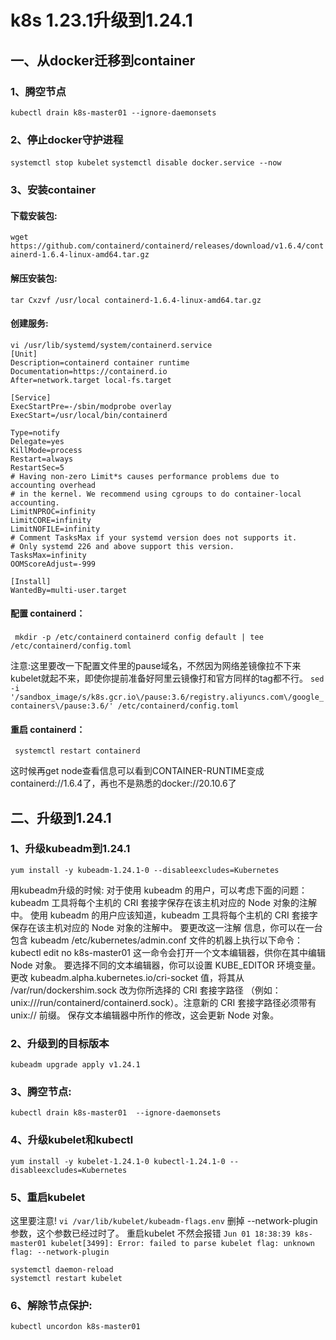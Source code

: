 # k8s 1.23.1升级到1.24.1
## 一、从docker迁移到container
###  1、腾空节点
   ``` kubectl drain k8s-master01 --ignore-daemonsets ```
### 2、停止docker守护进程
   ``` systemctl stop kubelet ```
   ``` systemctl disable docker.service --now ```
### 3、安装container
#### 下载安装包:
``` wget https://github.com/containerd/containerd/releases/download/v1.6.4/containerd-1.6.4-linux-amd64.tar.gz ```
#### 解压安装包:
``` tar Cxzvf /usr/local containerd-1.6.4-linux-amd64.tar.gz ```
#### 创建服务:
```
vi /usr/lib/systemd/system/containerd.service
[Unit]
Description=containerd container runtime
Documentation=https://containerd.io
After=network.target local-fs.target

[Service]
ExecStartPre=-/sbin/modprobe overlay
ExecStart=/usr/local/bin/containerd

Type=notify
Delegate=yes
KillMode=process
Restart=always
RestartSec=5
# Having non-zero Limit*s causes performance problems due to accounting overhead
# in the kernel. We recommend using cgroups to do container-local accounting.
LimitNPROC=infinity
LimitCORE=infinity
LimitNOFILE=infinity
# Comment TasksMax if your systemd version does not supports it.
# Only systemd 226 and above support this version.
TasksMax=infinity
OOMScoreAdjust=-999

[Install]
WantedBy=multi-user.target
```
#### 配置 containerd：
   ``` mkdir -p /etc/containerd```
   ```containerd config default | tee /etc/containerd/config.toml```
   
注意:这里要改一下配置文件里的pause域名，不然因为网络差镜像拉不下来kubelet就起不来，即使你提前准备好阿里云镜像打和官方同样的tag都不行。
```sed -i '/sandbox_image/s/k8s.gcr.io\/pause:3.6/registry.aliyuncs.com\/google_containers\/pause:3.6/' /etc/containerd/config.toml```
#### 重启 containerd：
   ``` systemctl restart containerd```

这时候再get node查看信息可以看到CONTAINER-RUNTIME变成containerd://1.6.4了，再也不是熟悉的docker://20.10.6了



## 二、升级到1.24.1
### 1、升级kubeadm到1.24.1
   ```yum install -y kubeadm-1.24.1-0 --disableexcludes=Kubernetes```

用kubeadm升级的时候:
对于使用 kubeadm 的用户，可以考虑下面的问题：
kubeadm 工具将每个主机的 CRI 套接字保存在该主机对应的 Node 对象的注解中。 使用 kubeadm 的用户应该知道，kubeadm 工具将每个主机的 CRI 套接字保存在该主机对应的 Node 对象的注解中。 要更改这一注解
信息，你可以在一台包含 kubeadm /etc/kubernetes/admin.conf 文件的机器上执行以下命令：
kubectl edit no k8s-master01
这一命令会打开一个文本编辑器，供你在其中编辑 Node 对象。 要选择不同的文本编辑器，你可以设置 KUBE_EDITOR 环境变量。
更改 kubeadm.alpha.kubernetes.io/cri-socket 值，将其从 /var/run/dockershim.sock 改为你所选择的 CRI 套接字路径 （例如：unix:///run/containerd/containerd.sock）。注意新的 CRI 套接字路径必须带有
 unix:// 前缀。
保存文本编辑器中所作的修改，这会更新 Node 对象。

### 2、升级到的目标版本
   ```kubeadm upgrade apply v1.24.1```

### 3、腾空节点:
   ```kubectl drain k8s-master01  --ignore-daemonsets```

### 4、升级kubelet和kubectl
   ```yum install -y kubelet-1.24.1-0 kubectl-1.24.1-0 --disableexcludes=Kubernetes```

### 5、重启kubelet
这里要注意!
   ```vi /var/lib/kubelet/kubeadm-flags.env```
删掉 --network-plugin参数，这个参数已经过时了。
重启kubelet
不然会报错
```Jun 01 18:38:39 k8s-master01 kubelet[3499]: Error: failed to parse kubelet flag: unknown flag: --network-plugin```

```
systemctl daemon-reload
systemctl restart kubelet
```

### 6、解除节点保护:
```kubectl uncordon k8s-master01```
